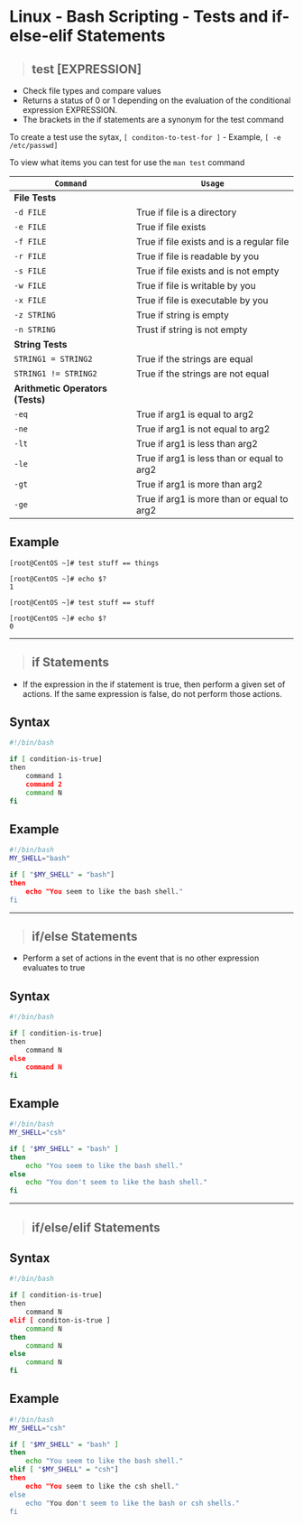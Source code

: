 # Linux - Bash Scripting - Tests and if-else-elif Statements


> ## **test [EXPRESSION]**

- Check file types and compare values 
- Returns a status of 0 or 1 depending on the evaluation of the conditional expression EXPRESSION.
- The brackets in the if statements are a synonym for the test command

To create a test use the sytax, `[ conditon-to-test-for ]`
    - Example, `[ -e /etc/passwd]` 

To view what items you can test for use the `man test` command

| `Command` | `Usage`|
|-----------|--------|
| **File Tests**|
| `-d FILE` | True if file is a directory |
| `-e FILE` | True if file exists |
| `-f FILE` | True if file exists and is a regular file |
| `-r FILE` | True if file is readable by you |
| `-s FILE` | True if file exists and is not empty |
| `-w FILE` | True if file is writable by you |
| `-x FILE` | True if file is executable by you | 
| `-z STRING` | True if string is empty |
| `-n STRING` | Trust if string is not empty |
| **String Tests**|
| `STRING1 = STRING2` | True if the strings are equal |
| `STRING1 != STRING2` | True if the strings are not equal |
| **Arithmetic Operators (Tests)**|
| `-eq` | True if arg1 is equal to arg2 |
| `-ne` | True if arg1 is not equal to arg2 |
| `-lt` | True if arg1 is less than arg2 |
| `-le` | True if arg1 is less than or equal to arg2 |
| `-gt` | True if arg1 is more than arg2 |
| `-ge` | True if arg1 is more than or equal to arg2

## **Example**


```
[root@CentOS ~]# test stuff == things

[root@CentOS ~]# echo $?
1

[root@CentOS ~]# test stuff == stuff

[root@CentOS ~]# echo $?
0
```

---
> ## **if Statements**

- If the expression in the if statement is true, then perform a given set of actions.  If the same expression is false, do not perform those actions.


## **Syntax**

```bash
#!/bin/bash

if [ condition-is-true]
then
    command 1
    command 2
    command N
fi
```

## **Example**

```bash
#!/bin/bash
MY_SHELL="bash"

if [ "$MY_SHELL" = "bash"]
then
    echo "You seem to like the bash shell."
fi
```
---

> ## **if/else Statements**

- Perform a set of actions in the event that is no other expression evaluates to true 

## **Syntax**

```bash
#!/bin/bash

if [ condition-is-true]
then
    command N
else
    command N
fi
```

## **Example**

```bash
#!/bin/bash
MY_SHELL="csh"

if [ "$MY_SHELL" = "bash" ]
then
    echo "You seem to like the bash shell."
else
    echo "You don't seem to like the bash shell."
fi
```
---
> ## **if/else/elif Statements**

## **Syntax**

```bash
#!/bin/bash

if [ condition-is-true]
then
    command N
elif [ conditon-is-true ]
    command N
then
    command N
else
    command N
fi
```

## **Example**

```bash
#!/bin/bash
MY_SHELL="csh"

if [ "$MY_SHELL" = "bash" ]
then
    echo "You seem to like the bash shell."
elif [ "$MY_SHELL" = "csh"]
then
    echo "You seem to like the csh shell."
else
    echo "You don't seem to like the bash or csh shells."
fi
```